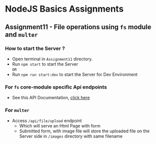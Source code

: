 # NodeJS Basics Assignments

## Assignment11 - File operations using `fs` module and `multer`

### How to start the Server ?

- Open terminal in `Assignment11` directory.
- Run `npm start` to start the Server       
`OR`
- Run `npm run start:dev` to start the Server for Dev Environment

### For `fs` core-module specific Api endpoints

- See this API Documentation, [click here](https://documenter.getpostman.com/view/26536938/2s93RWQrVH)

### For `multer`

- Access `/api/file/upload` endpoint
    - Which will serve an Html Page with form
    - Submitted form, with image file will store the uploaded file on the Server side in `/images` directory with same filename